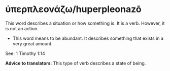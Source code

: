 # ὑπερπλεονάζω/huperpleonazō
This word describes a situation or how something is. It is a verb. However, it is not an action. 
* This word means to be abundant. It describes something that exists in a very great amount.

See: 1 Timothy 1:14

**Advice to translators**: This type of verb describes a state of being. 
